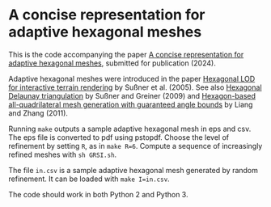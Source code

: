# A concise representation for adaptive hexagonal meshes

This is the code accompanying the paper [A concise representation for adaptive hexagonal meshes](https://lhf.impa.br/ftp/papers/hex.pdf), submitted for publication (2024).

Adaptive hexagonal meshes were introduced in the paper [Hexagonal LOD for interactive terrain rendering](https://www.researchgate.net/publication/228673405) by Sußner et al. (2005). See also [Hexagonal Delaunay triangulation](https://doi.org/10.1007/978-3-642-04319-2\_30) by Sußner and Greiner (2009) and [Hexagon-based all-quadrilateral mesh generation with guaranteed angle
  bounds](https://doi.org/10.1016/j.cma.2011.03.002) by Liang and Zhang (2011).

Running `make` outputs a sample adaptive hexagonal mesh in eps and csv. The eps file is converted to pdf using pstopdf. Choose the level of refinement by setting `R`, as in `make R=6`. Compute a sequence of increasingly refined meshes with `sh GRSI.sh`.

The file `in.csv` is a sample adaptive hexagonal mesh generated by random refinement. It can be loaded with `make I=in.csv`.

The code should work in both Python 2 and Python 3.

